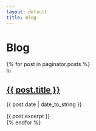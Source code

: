```yaml
---
layout: default
title: Blog
---
```

<h1 class="owner-name">Blog</h1>

<div class="listing">
    {% for post in paginator.posts %}
    <div class="post other link">
    	hi
      <h2></span> <a href="{{site.url}}{{post.url}}">{{ post.title }}</a></h2>
      <p class="post-date">{{ post.date | date_to_string }}</p>
      {{ post.excerpt }}
    </div>
    {% endfor %}
</div>
